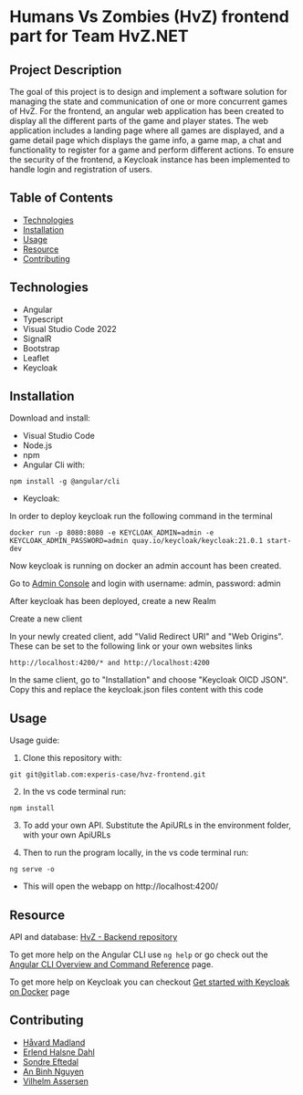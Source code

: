 # Humans Vs Zombies (HvZ) frontend part for Team HvZ.NET 

## Project Description
The goal of this project is to design and implement a software solution for managing the state and communication of one or more concurrent games of HvZ. For the frontend, an angular web application has been created to display all the different parts of the game and player states. The web application includes a landing page where all games are displayed, and a game detail page which displays the game info, a game map, a chat and functionality to register for a game and perform different actions. To ensure the security of the frontend, a Keycloak instance has been implemented to handle login and registration of users.

## Table of Contents

- [Technologies](#technologies)
- [Installation](#installation)
- [Usage](#usage)
- [Resource](#resource)
- [Contributing](#contributing)

## Technologies
* Angular
* Typescript
* Visual Studio Code 2022
* SignalR
* Bootstrap
* Leaflet
* Keycloak

## Installation

Download and install:
* Visual Studio Code
* Node.js
* npm
* Angular Cli with:
```
npm install -g @angular/cli
```
* Keycloak:

In order to deploy keycloak run the following command in the terminal
```
docker run -p 8080:8080 -e KEYCLOAK_ADMIN=admin -e KEYCLOAK_ADMIN_PASSWORD=admin quay.io/keycloak/keycloak:21.0.1 start-dev
```
Now keycloak is running on docker an admin account has been created.

Go to [Admin Console](http://localhost:8080/) and login with username: admin, password: admin

After keycloak has been deployed, create a new Realm

Create a new client

In your newly created client, add "Valid Redirect URI" and "Web Origins". These can be set to the following link or your own websites links
```
http://localhost:4200/* and http://localhost:4200
```

In the same client, go to "Installation" and choose "Keycloak OICD JSON". Copy this and replace the keycloak.json files content with this code

## Usage
Usage guide:

1. Clone this repository with: 
```
git git@gitlab.com:experis-case/hvz-frontend.git
```

2. In the vs code terminal run:
```
npm install
```

3. To add your own API. Substitute the ApiURLs in the environment folder, with your own ApiURLs

4. Then to run the program locally, in the vs code terminal run:
```
ng serve -o
```
+ This will open the webapp on http://localhost:4200/

## Resource
API and database: [HvZ - Backend repository](https://gitlab.com/experis-case/hvz_backend)

To get more help on the Angular CLI use `ng help` or go check out the [Angular CLI Overview and Command Reference](https://angular.io/cli) page.

To get more help on Keycloak you can checkout [Get started with Keycloak on Docker](https://www.keycloak.org/getting-started/getting-started-docker) page

## Contributing

* [Håvard Madland](https://gitlab.com/havardmad/ "Håvard gitlab")
* [Erlend Halsne Dahl](https://gitlab.com/Erlend-Halsne-Dahl "Erlend gitlab")
* [Sondre Eftedal](https://gitlab.com/SondreEftedal "Sondre gitlab")
* [An Binh Nguyen](https://gitlab.com/anbinhnguy/ "An gitlab")
* [Vilhelm Assersen](https://gitlab.com/Vilhelm-Assersen "Vilhelm gitlab")
